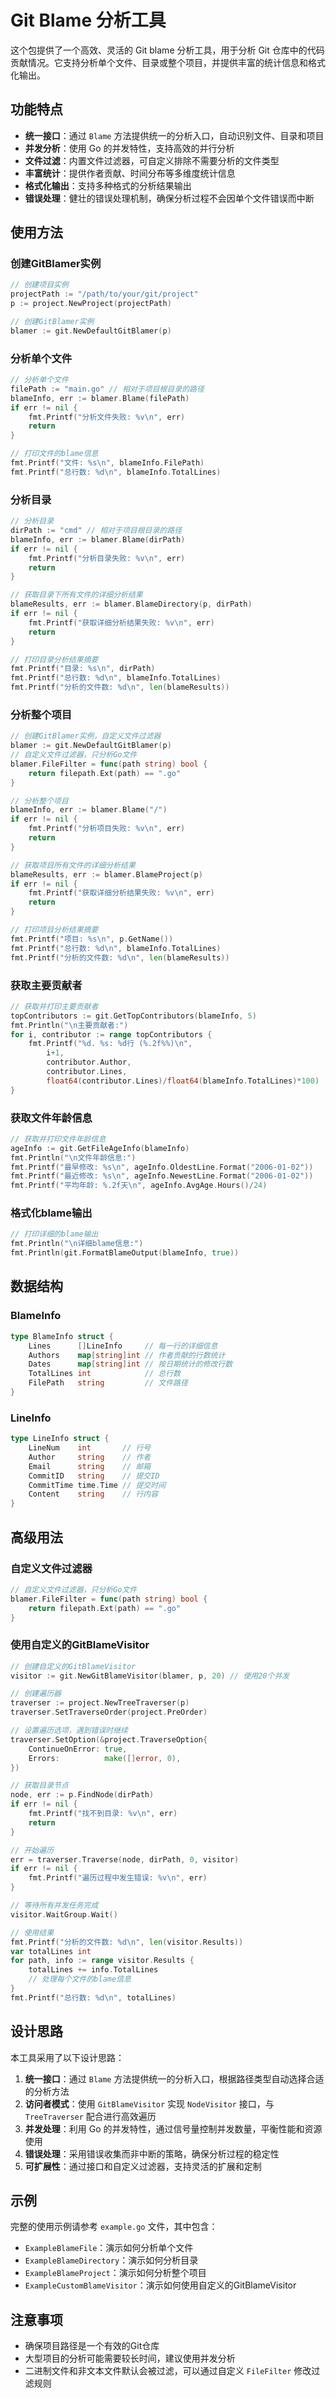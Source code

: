# Git Blame 分析工具

这个包提供了一个高效、灵活的 Git blame 分析工具，用于分析 Git 仓库中的代码贡献情况。它支持分析单个文件、目录或整个项目，并提供丰富的统计信息和格式化输出。

## 功能特点

- **统一接口**：通过 `Blame` 方法提供统一的分析入口，自动识别文件、目录和项目
- **并发分析**：使用 Go 的并发特性，支持高效的并行分析
- **文件过滤**：内置文件过滤器，可自定义排除不需要分析的文件类型
- **丰富统计**：提供作者贡献、时间分布等多维度统计信息
- **格式化输出**：支持多种格式的分析结果输出
- **错误处理**：健壮的错误处理机制，确保分析过程不会因单个文件错误而中断

## 使用方法

### 创建GitBlamer实例

```go
// 创建项目实例
projectPath := "/path/to/your/git/project"
p := project.NewProject(projectPath)

// 创建GitBlamer实例
blamer := git.NewDefaultGitBlamer(p)
```

### 分析单个文件

```go
// 分析单个文件
filePath := "main.go" // 相对于项目根目录的路径
blameInfo, err := blamer.Blame(filePath)
if err != nil {
    fmt.Printf("分析文件失败: %v\n", err)
    return
}

// 打印文件的blame信息
fmt.Printf("文件: %s\n", blameInfo.FilePath)
fmt.Printf("总行数: %d\n", blameInfo.TotalLines)
```

### 分析目录

```go
// 分析目录
dirPath := "cmd" // 相对于项目根目录的路径
blameInfo, err := blamer.Blame(dirPath)
if err != nil {
    fmt.Printf("分析目录失败: %v\n", err)
    return
}

// 获取目录下所有文件的详细分析结果
blameResults, err := blamer.BlameDirectory(p, dirPath)
if err != nil {
    fmt.Printf("获取详细分析结果失败: %v\n", err)
    return
}

// 打印目录分析结果摘要
fmt.Printf("目录: %s\n", dirPath)
fmt.Printf("总行数: %d\n", blameInfo.TotalLines)
fmt.Printf("分析的文件数: %d\n", len(blameResults))
```

### 分析整个项目

```go
// 创建GitBlamer实例，自定义文件过滤器
blamer := git.NewDefaultGitBlamer(p)
// 自定义文件过滤器，只分析Go文件
blamer.FileFilter = func(path string) bool {
    return filepath.Ext(path) == ".go"
}

// 分析整个项目
blameInfo, err := blamer.Blame("/")
if err != nil {
    fmt.Printf("分析项目失败: %v\n", err)
    return
}

// 获取项目所有文件的详细分析结果
blameResults, err := blamer.BlameProject(p)
if err != nil {
    fmt.Printf("获取详细分析结果失败: %v\n", err)
    return
}

// 打印项目分析结果摘要
fmt.Printf("项目: %s\n", p.GetName())
fmt.Printf("总行数: %d\n", blameInfo.TotalLines)
fmt.Printf("分析的文件数: %d\n", len(blameResults))
```

### 获取主要贡献者

```go
// 获取并打印主要贡献者
topContributors := git.GetTopContributors(blameInfo, 5)
fmt.Println("\n主要贡献者:")
for i, contributor := range topContributors {
    fmt.Printf("%d. %s: %d行 (%.2f%%)\n", 
        i+1, 
        contributor.Author, 
        contributor.Lines, 
        float64(contributor.Lines)/float64(blameInfo.TotalLines)*100)
}
```

### 获取文件年龄信息

```go
// 获取并打印文件年龄信息
ageInfo := git.GetFileAgeInfo(blameInfo)
fmt.Println("\n文件年龄信息:")
fmt.Printf("最早修改: %s\n", ageInfo.OldestLine.Format("2006-01-02"))
fmt.Printf("最近修改: %s\n", ageInfo.NewestLine.Format("2006-01-02"))
fmt.Printf("平均年龄: %.2f天\n", ageInfo.AvgAge.Hours()/24)
```

### 格式化blame输出

```go
// 打印详细的blame输出
fmt.Println("\n详细blame信息:")
fmt.Println(git.FormatBlameOutput(blameInfo, true))
```

## 数据结构

### BlameInfo

```go
type BlameInfo struct {
    Lines      []LineInfo     // 每一行的详细信息
    Authors    map[string]int // 作者贡献的行数统计
    Dates      map[string]int // 按日期统计的修改行数
    TotalLines int            // 总行数
    FilePath   string         // 文件路径
}
```

### LineInfo

```go
type LineInfo struct {
    LineNum    int       // 行号
    Author     string    // 作者
    Email      string    // 邮箱
    CommitID   string    // 提交ID
    CommitTime time.Time // 提交时间
    Content    string    // 行内容
}
```

## 高级用法

### 自定义文件过滤器

```go
// 自定义文件过滤器，只分析Go文件
blamer.FileFilter = func(path string) bool {
    return filepath.Ext(path) == ".go"
}
```

### 使用自定义的GitBlameVisitor

```go
// 创建自定义的GitBlameVisitor
visitor := git.NewGitBlameVisitor(blamer, p, 20) // 使用20个并发

// 创建遍历器
traverser := project.NewTreeTraverser(p)
traverser.SetTraverseOrder(project.PreOrder)

// 设置遍历选项，遇到错误时继续
traverser.SetOption(&project.TraverseOption{
    ContinueOnError: true,
    Errors:          make([]error, 0),
})

// 获取目录节点
node, err := p.FindNode(dirPath)
if err != nil {
    fmt.Printf("找不到目录: %v\n", err)
    return
}

// 开始遍历
err = traverser.Traverse(node, dirPath, 0, visitor)
if err != nil {
    fmt.Printf("遍历过程中发生错误: %v\n", err)
}

// 等待所有并发任务完成
visitor.WaitGroup.Wait()

// 使用结果
fmt.Printf("分析的文件数: %d\n", len(visitor.Results))
var totalLines int
for path, info := range visitor.Results {
    totalLines += info.TotalLines
    // 处理每个文件的blame信息
}
fmt.Printf("总行数: %d\n", totalLines)
```

## 设计思路

本工具采用了以下设计思路：

1. **统一接口**：通过 `Blame` 方法提供统一的分析入口，根据路径类型自动选择合适的分析方法
2. **访问者模式**：使用 `GitBlameVisitor` 实现 `NodeVisitor` 接口，与 `TreeTraverser` 配合进行高效遍历
3. **并发处理**：利用 Go 的并发特性，通过信号量控制并发数量，平衡性能和资源使用
4. **错误处理**：采用错误收集而非中断的策略，确保分析过程的稳定性
5. **可扩展性**：通过接口和自定义过滤器，支持灵活的扩展和定制

## 示例

完整的使用示例请参考 `example.go` 文件，其中包含：

- `ExampleBlameFile`：演示如何分析单个文件
- `ExampleBlameDirectory`：演示如何分析目录
- `ExampleBlameProject`：演示如何分析整个项目
- `ExampleCustomBlameVisitor`：演示如何使用自定义的GitBlameVisitor

## 注意事项

- 确保项目路径是一个有效的Git仓库
- 大型项目的分析可能需要较长时间，建议使用并发分析
- 二进制文件和非文本文件默认会被过滤，可以通过自定义 `FileFilter` 修改过滤规则